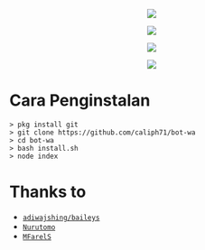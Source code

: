 <p align="center">
<img src="https://storage.caliph71.xyz/img/itsuki.jpg"/>
</p>


<p align="center">
  <img src="https://github-readme-stats.vercel.app/api/pin/?username=Caliph71&repo=bot-wa&theme=tokyonight" />
</p>
<p align="center">
<a href="https://github.com/caliph71"><img src="https://img.shields.io/badge/Author-Caliph-red.svg?style=for-the-badge&logo=github"/><a/>
</p>
<p align="center">
<a href="https://javascript.com"><img src="https://img.shields.io/badge/Made%20With-javascript-cyan.svg?style=for-the-badge&logo=javascript"/><a/>
</p>

# Cara Penginstalan
```
> pkg install git
> git clone https://github.com/caliph71/bot-wa
> cd bot-wa
> bash install.sh
> node index
```

# Thanks to
* [`adiwajshing/baileys`](https://github.com/adiwajshing/baileys)
* [`Nurutomo`](https://github.com/nurutomo)
* [`MFarelS`](https://github.com/mfarels)
